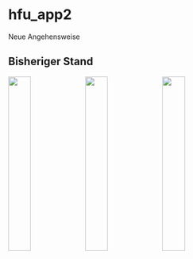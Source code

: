 # hfu_app2

Neue Angehensweise

## Bisheriger Stand 

<img src="https://user-images.githubusercontent.com/91272123/168779300-30528bf8-ae30-492c-b18c-4c3f158baf8e.png" width="30%"></img> <img src="https://user-images.githubusercontent.com/91272123/168779479-755a2908-408c-46b4-8574-f048111ca984.png" width="30%"></img> <img src="https://user-images.githubusercontent.com/91272123/168779681-1967f594-ea25-4b3e-b7d1-5af69510a2d2.png" width="30%"></img> 
